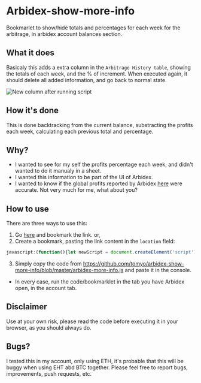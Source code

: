 # Arbidex-show-more-info
Bookmarlet to show/hide totals and percentages for each week for the arbitrage, in arbidex account balances section.

## What it does
Basicaly this adds a extra column in the `Arbitrage History table`, showing the totals of each week, and the % of increment.
When executed again, it should delete all added information, and go back to normal state.

![New column after running script](https://tomyo.github.io/arbidex-show-more-info/ABX_arbitrage_extra_column.png)

## How it's done
This is done backtracking from the current balance, substracting the profits each week, calculating each previous total and percentage.

## Why?
* I wanted to see for my self the profits percentage each week, and didn't wanted to do it manualy in a sheet.
* I wanted this information to be part of the UI of Arbidex.
* I wanted to know if the global profits reported by Arbidex [here](https://kb.arbidex.uk.com/knowledge-base/arbitrage-percentage-historical-data) were accurate. Not very much for me, what about you?

## How to use
There are three ways to use this:

1. Go [here](https://tomyo.github.io/arbidex-show-more-info/) and bookmark the link. or, 
2. Create a bookmark, pasting the link content in the `location` field:
```js
javascript:(function(){let newScript = document.createElement('script');newScript.src = 'https://tomyo.github.io/arbidex-show-more-info/arbidex-more-info.js';document.body.appendChild(newScript);})();)
```
3. Simply copy the code from https://github.com/tomyo/arbidex-show-more-info/blob/master/arbidex-more-info.js and paste it in the console.

* In every case, run the code/bookmarklet in the tab you have Arbidex open, in the account tab.

## Disclaimer
Use at your own risk, please read the code before executing it in your browser, as you should always do.

## Bugs?
I tested this in my account, only using ETH, it's probable that this will be buggy when using EHT abd BTC together.
Please feel free to report bugs, improvements, push requests, etc.

